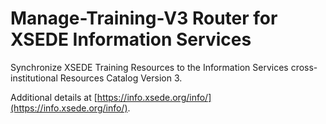 # Manage-Training-V3 Router for XSEDE Information Services

Synchronize XSEDE Training Resources to the Information Services cross-institutional Resources Catalog Version 3.

Additional details at [https://info.xsede.org/info/](https://info.xsede.org/info/).
